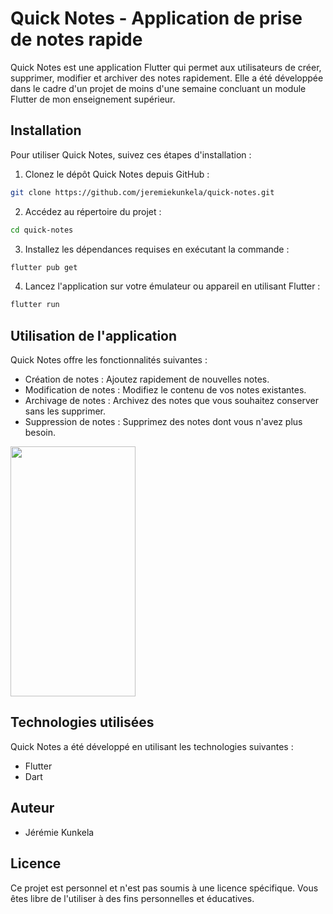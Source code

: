 # Quick Notes - Application de prise de notes rapide

Quick Notes est une application Flutter qui permet aux utilisateurs de créer, supprimer, modifier et archiver des notes rapidement. Elle a été développée dans le cadre d'un projet de moins d'une semaine concluant un module Flutter de mon enseignement supérieur.

## Installation

Pour utiliser Quick Notes, suivez ces étapes d'installation :

1. Clonez le dépôt Quick Notes depuis GitHub :
```bash
git clone https://github.com/jeremiekunkela/quick-notes.git
```

2. Accédez au répertoire du projet :
```bash
cd quick-notes
```


3. Installez les dépendances requises en exécutant la commande :
```bash
flutter pub get
```


4. Lancez l'application sur votre émulateur ou appareil en utilisant Flutter :
```bash
flutter run
```



## Utilisation de l'application

Quick Notes offre les fonctionnalités suivantes :

- Création de notes : Ajoutez rapidement de nouvelles notes.
- Modification de notes : Modifiez le contenu de vos notes existantes.
- Archivage de notes : Archivez des notes que vous souhaitez conserver sans les supprimer.
- Suppression de notes : Supprimez des notes dont vous n'avez plus besoin.

<img src="https://github.com/jeremiekunkela/quick-notes/blob/main/quick_notes.gif" width="200" height="400">


## Technologies utilisées

Quick Notes a été développé en utilisant les technologies suivantes :

- Flutter
- Dart

## Auteur

- Jérémie Kunkela

## Licence

Ce projet est personnel et n'est pas soumis à une licence spécifique. Vous êtes libre de l'utiliser à des fins personnelles et éducatives.




